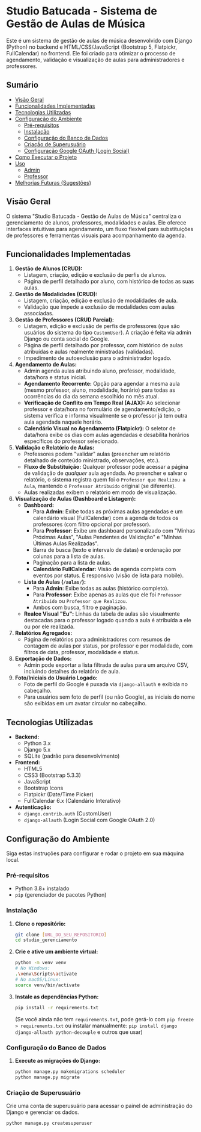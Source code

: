 # Studio Batucada - Sistema de Gestão de Aulas de Música

Este é um sistema de gestão de aulas de música desenvolvido com Django (Python) no backend e HTML/CSS/JavaScript (Bootstrap 5, Flatpickr, FullCalendar) no frontend. Ele foi criado para otimizar o processo de agendamento, validação e visualização de aulas para administradores e professores.

## Sumário

* [Visão Geral](#visão-geral)
* [Funcionalidades Implementadas](#funcionalidades-implementadas)
* [Tecnologias Utilizadas](#tecnologias-utilizadas)
* [Configuração do Ambiente](#configuração-do-ambiente)
    * [Pré-requisitos](#pré-requisitos)
    * [Instalação](#instalação)
    * [Configuração do Banco de Dados](#configuração-do-banco-de-dados)
    * [Criação de Superusuário](#criação-de-superusuário)
    * [Configuração Google OAuth (Login Social)](#configuração-google-oauth-login-social)
* [Como Executar o Projeto](#como-executar-o-projeto)
* [Uso](#uso)
    * [Admin](#admin)
    * [Professor](#professor)
* [Melhorias Futuras (Sugestões)](#melhorias-futuras-sugestões)

## Visão Geral

O sistema "Studio Batucada - Gestão de Aulas de Música" centraliza o gerenciamento de alunos, professores, modalidades e aulas. Ele oferece interfaces intuitivas para agendamento, um fluxo flexível para substituições de professores e ferramentas visuais para acompanhamento da agenda.

## Funcionalidades Implementadas

1.  **Gestão de Alunos (CRUD):**
    * Listagem, criação, edição e exclusão de perfis de alunos.
    * Página de perfil detalhado por aluno, com histórico de todas as suas aulas.
2.  **Gestão de Modalidades (CRUD):**
    * Listagem, criação, edição e exclusão de modalidades de aula.
    * Validação que impede a exclusão de modalidades com aulas associadas.
3.  **Gestão de Professores (CRUD Parcial):**
    * Listagem, edição e exclusão de perfis de professores (que são usuários do sistema do tipo `CustomUser`). A criação é feita via admin Django ou conta social do Google.
    * Página de perfil detalhado por professor, com histórico de aulas atribuídas e aulas realmente ministradas (validadas).
    * Impedimento de autoexclusão para o administrador logado.
4.  **Agendamento de Aulas:**
    * Admin agenda aulas atribuindo aluno, professor, modalidade, data/hora e status inicial.
    * **Agendamento Recorrente:** Opção para agendar a mesma aula (mesmo professor, aluno, modalidade, horário) para todas as ocorrências do dia da semana escolhido no mês atual.
    * **Verificação de Conflito em Tempo Real (AJAX):** Ao selecionar professor e data/hora no formulário de agendamento/edição, o sistema verifica e informa visualmente se o professor já tem outra aula agendada naquele horário.
    * **Calendário Visual no Agendamento (Flatpickr):** O seletor de data/hora exibe os dias com aulas agendadas e desabilita horários específicos do professor selecionado.
5.  **Validação e Relatório de Aulas:**
    * Professores podem "validar" aulas (preencher um relatório detalhado de conteúdo ministrado, observações, etc.).
    * **Fluxo de Substituição:** Qualquer professor pode acessar a página de validação de *qualquer* aula agendada. Ao preencher e salvar o relatório, o sistema registra quem foi o `Professor que Realizou a Aula`, mantendo o `Professor Atribuído` original (se diferente).
    * Aulas realizadas exibem o relatório em modo de visualização.
6.  **Visualização de Aulas (Dashboard e Listagem):**
    * **Dashboard:**
        * Para **Admin**: Exibe todas as próximas aulas agendadas e um calendário visual (FullCalendar) com a agenda de todos os professores (com filtro opcional por professor).
        * Para **Professor**: Exibe um dashboard personalizado com "Minhas Próximas Aulas", "Aulas Pendentes de Validação" e "Minhas Últimas Aulas Realizadas".
        * Barra de busca (texto e intervalo de datas) e ordenação por colunas para a lista de aulas.
        * Paginação para a lista de aulas.
        * **Calendário FullCalendar:** Visão de agenda completa com eventos por status. É responsivo (visão de lista para mobile).
    * **Lista de Aulas (`/aulas/`):**
        * Para **Admin**: Exibe todas as aulas (histórico completo).
        * Para **Professor**: Exibe apenas as aulas que ele foi `Professor Atribuído` ou `Professor que Realizou`.
        * Ambos com busca, filtro e paginação.
    * **Realce Visual "Eu":** Linhas da tabela de aulas são visualmente destacadas para o professor logado quando a aula é atribuída a ele ou por ele realizada.
7.  **Relatórios Agregados:**
    * Página de relatórios para administradores com resumos de contagem de aulas por status, por professor e por modalidade, com filtros de data, professor, modalidade e status.
8.  **Exportação de Dados:**
    * Admin pode exportar a lista filtrada de aulas para um arquivo CSV, incluindo detalhes do relatório de aula.
9.  **Foto/Iniciais do Usuário Logado:**
    * Foto de perfil do Google é puxada via `django-allauth` e exibida no cabeçalho.
    * Para usuários sem foto de perfil (ou não Google), as iniciais do nome são exibidas em um avatar circular no cabeçalho.

## Tecnologias Utilizadas

* **Backend:**
    * Python 3.x
    * Django 5.x
    * SQLite (padrão para desenvolvimento)
* **Frontend:**
    * HTML5
    * CSS3 (Bootstrap 5.3.3)
    * JavaScript
    * Bootstrap Icons
    * Flatpickr (Date/Time Picker)
    * FullCalendar 6.x (Calendário Interativo)
* **Autenticação:**
    * `django.contrib.auth` (CustomUser)
    * `django-allauth` (Login Social com Google OAuth 2.0)

## Configuração do Ambiente

Siga estas instruções para configurar e rodar o projeto em sua máquina local.

### Pré-requisitos

* Python 3.8+ instalado
* `pip` (gerenciador de pacotes Python)

### Instalação

1.  **Clone o repositório:**
    ```bash
    git clone [URL_DO_SEU_REPOSITORIO]
    cd studio_gerenciamento
    ```

2.  **Crie e ative um ambiente virtual:**
    ```bash
    python -m venv venv
    # No Windows:
    .\venv\Scripts\activate
    # No macOS/Linux:
    source venv/bin/activate
    ```

3.  **Instale as dependências Python:**
    ```bash
    pip install -r requirements.txt
    ```
    (Se você ainda não tem `requirements.txt`, pode gerá-lo com `pip freeze > requirements.txt` ou instalar manualmente: `pip install django django-allauth python-decouple` e outros que usar)

### Configuração do Banco de Dados

1.  **Execute as migrações do Django:**
    ```bash
    python manage.py makemigrations scheduler
    python manage.py migrate
    ```

### Criação de Superusuário

Crie uma conta de superusuário para acessar o painel de administração do Django e gerenciar os dados.

```bash
python manage.py createsuperuser